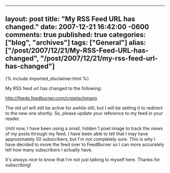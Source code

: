   ---
  layout: post
  title: "My RSS Feed URL has changed."
  date: 2007-12-21 16:42:00 -0600
  comments: true
  published: true
  categories: ["blog", "archives"]
  tags: ["General"]
  alias: ["/post/2007/12/21/My-RSS-Feed-URL-has-changed", "/post/2007/12/21/my-rss-feed-url-has-changed"]
  ---
<!-- more -->
{% include imported_disclaimer.html %}
<P>My RSS feed url has changed to the following:</P>
<P><A href="http://feeds.feedburner.com/crpietschmann">http://feeds.feedburner.com/crpietschmann</A></P>
<P>The old url will still be active for awhile still, but I will be setting it to redirect to the new one shortly. So, please update your reference to my feed in your reader.</P>
<P>Until now, I have been using a small, hidden 1 pixel image to track the views of my posts through my feed. I have been able to tell that I may have approximately 50 subscribers, but I'm not completely sure. This is why I have decided to move the feed over to FeedBurner so I can more accurately tell how many subscribers I actually have.</P>
<P>It's always nice to know that I'm not just talking to myself here. Thanks for subscribing!</P>
